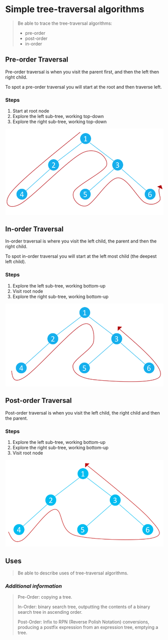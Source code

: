 # Simple tree-traversal algorithms

> Be able to trace the tree-traversal algorithms:
> * pre-order
> * post-order
> * in-order

## Pre-order Traversal

Pre-order traversal is when you visit the parent first, and then the left then right child.

To spot a pre-order traversal you will start at the root and then traverse left.

### Steps
1. Start at root node
2. Explore the left sub-tree, working top-down
3. Explore the right sub-tree, working top-down

![](resources/pre-order.png)

## In-order Traversal

In-order traversal is where you visit the left child, the parent and then the right child.

To spot in-order traversal you will start at the left most child (the deepest left child).

### Steps
1. Explore the left sub-tree, working bottom-up 
2. Visit root node
3. Explore the right sub-tree, working bottom-up

![](resources/in-order.png)

## Post-order Traversal

Post-order traversal is when you visit the left child, the right child and then the parent.

### Steps
1. Explore the left sub-tree, working bottom-up 
2. Explore the right sub-tree, working bottom-up
3. Visit root node

![](resources/post-order.png)

## Uses

> Be able to describe uses of tree-traversal
> algorithms.

### *Additional information* 

> Pre-Order: copying a tree.
>
> In-Order: binary search tree, outputting the
> contents of a binary search tree in ascending
> order.
>
> Post-Order: Infix to RPN (Reverse Polish
> Notation) conversions, producing a postfix
> expression from an expression tree, emptying a
> tree.
